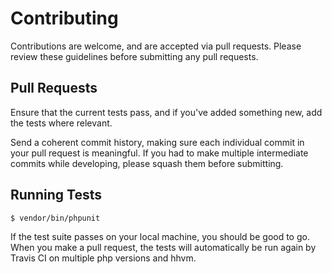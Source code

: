 # Contributing

Contributions are welcome, and are accepted via pull requests. Please review these guidelines before submitting any pull requests.

## Pull Requests

Ensure that the current tests pass, and if you've added something new, add the tests where relevant.

Send a coherent commit history, making sure each individual commit in your pull request is meaningful. If you had to make multiple intermediate commits while developing, please squash them before submitting.

## Running Tests

``` bash
$ vendor/bin/phpunit
```

If the test suite passes on your local machine, you should be good to go. When you make a pull request, the tests will automatically be run again by Travis CI on multiple php versions and hhvm.